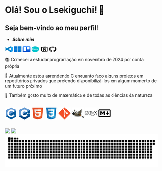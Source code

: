 # Olá! Sou o Lsekiguchi! 👋

## Seja bem-vindo ao meu perfil!

  - _**Sobre mim**_


  <div>
  <img align="center" alt="vscode" height="20" width="25" src="https://github.com/devicons/devicon/blob/master/icons/vscode/vscode-original.svg">
  <img align="center" alt="w11" height="20" width="25" src="https://github.com/devicons/devicon/blob/master/icons/windows11/windows11-original.svg">
  <img align="center" alt="notion" height="20" width="25" src="https://github.com/devicons/devicon/blob/master/icons/trello/trello-original.svg">
  <img align="center" alt="notion" height="20" width="25" src="https://github.com/devicons/devicon/blob/master/icons/canva/canva-original.svg">
  <img align="center" alt="notion" height="20" width="25" src="https://github.com/devicons/devicon/blob/master/icons/notion/notion-original.svg">
  <img align="center" alt="notion" height="20" width="25" src="https://github.com/devicons/devicon/blob/master/icons/github/github-original.svg">
  <p>

  </div>

  
  📚 Comecei a estudar programação em novembro de 2024 por conta própria 
  
  📖 Atualmente estou aprendendo C enquanto faço alguns projetos em repositórios privados que pretendo disponibilizá-los em algum momento de um futuro próximo
  
  🤩 Também gosto muito de matemática e de todas as ciências da natureza

  <div style="display: inline_block"><br>
  <img align="center" alt="C" height="40" width="40" src="https://github.com/devicons/devicon/blob/master/icons/c/c-original.svg">
  <img align="center" alt="C++" height="40" width="40" src="https://github.com/devicons/devicon/blob/master/icons/cplusplus/cplusplus-original.svg">
  <img align="center" alt="html5" height="40" width="40" src="https://github.com/devicons/devicon/blob/master/icons/html5/html5-original.svg">
  <img align="center" alt="css3" height="40" width="40" src="https://github.com/devicons/devicon/blob/master/icons/css3/css3-original.svg">
  <img align="center" alt="git" height="40" width="40" src="https://github.com/devicons/devicon/blob/master/icons/git/git-original.svg">
  <img align="center" alt="gimp" height="40" width="40" src="https://github.com/devicons/devicon/blob/master/icons/gimp/gimp-original.svg">
  <img align="center" alt="latex" height="40" width="40" src="https://github.com/devicons/devicon/blob/master/icons/latex/latex-original.svg">
  <img align="center" alt="markdown" height="40" width="40" src="https://github.com/devicons/devicon/blob/master/icons/markdown/markdown-original.svg">

  </div>

##

<div>
  <a href="https://instagram.com/lsekiguchi_mesmo" target="_blank"><img src="https://img.shields.io/badge/-Instagram-%23E4405F?style=for-the-badge&logo=instagram&logoColor=white" target="_blank"></a>
  <a href = "mailto:lsekiguchi73@gmail.com"><img src="https://img.shields.io/badge/-Gmail-%23333?style=for-the-badge&logo=gmail&logoColor=white" target="_blank"></a>
</div>

<picture align="center">
  <source media="(prefers-color-scheme: dark)" srcset="https://raw.githubusercontent.com/Lsekiguchi/Lsekiguchi/output/github-contribution-grid-snake-dark.svg">
  <source media="(prefers-color-scheme: light)" srcset="https://raw.githubusercontent.com/Lsekiguchi/Lsekiguchi/output/github-contribution-grid-snake-dark.svg">
  <img align="center" alt="github contribution grid snake animation" src="https://raw.githubusercontent.com/Lsekiguchi/Lsekiguchi/output/github-contribution-grid-snake.svg">
</picture>

